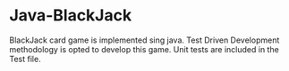 # Java-BlackJack
BlackJack card game is implemented sing java. Test Driven Development methodology is opted to develop this game. Unit tests are included in the Test file.
